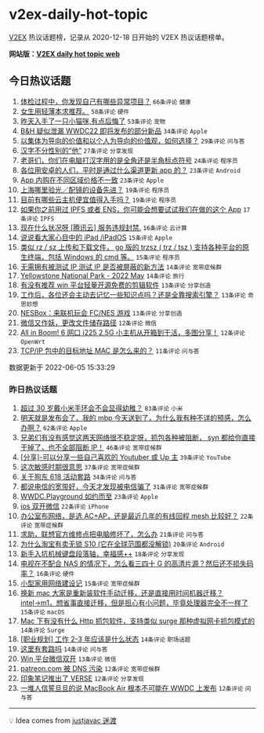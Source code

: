 # v2ex-daily-hot-topic

[V2EX](https://www.v2ex.com/) 热议话题榜，记录从 2020-12-18 日开始的 V2EX 热议话题榜单。

**网站版：[V2EX daily hot topic web](https://boojack.github.io/v2ex-daily-hot-topic-web/)**

## 今日热议话题

<!-- TODAY BEGIN -->

1. [体检过程中，你发现自己有哪些异常项目？](https://www.v2ex.com/t/857329) `66条评论` `健康`
1. [女生用轻薄本求推荐。](https://www.v2ex.com/t/857325) `58条评论` `硬件`
1. [昨天入手了一只小猫咪,有点后悔了](https://www.v2ex.com/t/857385) `53条评论` `宠物`
1. [B&H 疑似泄漏 WWDC22 即将发布的部分新品](https://www.v2ex.com/t/857369) `34条评论` `Apple`
1. [以集体为导向的价值和以个人为导向的价值观，如何选择？](https://www.v2ex.com/t/857341) `29条评论` `问与答`
1. [汉字不分性别的“他”](https://www.v2ex.com/t/857418) `27条评论` `分享发现`
1. [老哥们，你们在电脑打汉字用的是全角还是半角标点符号](https://www.v2ex.com/t/857406) `24条评论` `程序员`
1. [各位用安卓的人们，平时是通过什么渠道更新 app 的？](https://www.v2ex.com/t/857373) `23条评论` `Android`
1. [App 内购在不同区域价格不一致](https://www.v2ex.com/t/857374) `23条评论` `Apple`
1. [上海哪里验光／配镜的设备先进？](https://www.v2ex.com/t/857389) `19条评论` `程序员`
1. [目前有哪些云主机便宜值得入手吗？](https://www.v2ex.com/t/857342) `19条评论` `程序员`
1. [如果你之前用过 IPFS 或者 ENS，你可能会想要试试我们在做的这个 App](https://www.v2ex.com/t/857404) `17条评论` `IPFS`
1. [现在什么状况呀 [腾讯云] 服务违规封禁.](https://www.v2ex.com/t/857334) `16条评论` `云计算`
1. [说说看大家心目中的 iPad /iPadOS](https://www.v2ex.com/t/857375) `15条评论` `Apple`
1. [类似 rz / sz 上传和下载文件， go 版的 trzsz ( trz / tsz ) 支持各种平台的原生终端，包括 Windows 的 cmd 等。](https://www.v2ex.com/t/857337) `15条评论` `程序员`
1. [无需拥有被测试 IP 测试 IP 是否被屏蔽的新方法](https://www.v2ex.com/t/857393) `14条评论` `宽带症候群`
1. [Yellowstone National Park - 2022 May](https://www.v2ex.com/t/857323) `14条评论` `旅行`
1. [有没有推荐 win 平台轻量开源免费的剪辑软件](https://www.v2ex.com/t/857392) `13条评论` `分享创造`
1. [工作后，各位还会主动去记忆一些知识点吗？还是全靠搜索引擎？](https://www.v2ex.com/t/857363) `13条评论` `奇思妙想`
1. [NESBox：来联机玩会 FC/NES 游戏](https://www.v2ex.com/t/857352) `13条评论` `分享创造`
1. [微信又作妖，更改文件储存路径](https://www.v2ex.com/t/857383) `12条评论` `微信`
1. [All in Boom! 6 网口 i225 2.5G 小主机从开箱到干活，多图分享！](https://www.v2ex.com/t/857328) `12条评论` `OpenWrt`
1. [TCP/IP 包中的目标地址 MAC 是怎么来的？](https://www.v2ex.com/t/857428) `11条评论` `问与答`

数据更新于 2022-06-05 15:33:29

<!-- TODAY END -->

### 昨日热议话题

<!-- YESTERDAY BEGIN -->

1. [超过 30 岁戴小米手环会不会显得幼稚？](https://www.v2ex.com/t/857218) `83条评论` `小米`
1. [明天就是发布会了，我的 mbp 今天送到了，为什么我有种不详的预感，怎么办啊？](https://www.v2ex.com/t/857213) `62条评论` `Apple`
1. [兄弟们有没有感觉这两天网络很不稳定呀，抓包各种被阻断， syn 都给你直接干掉了，也不全部阻断 IP！](https://www.v2ex.com/t/857257) `46条评论` `宽带症候群`
1. [[分享]-可以分享一些自己喜欢的 Youtuber 或 Up 主](https://www.v2ex.com/t/857214) `39条评论` `YouTube`
1. [这次敏感时期很意思](https://www.v2ex.com/t/857259) `37条评论` `宽带症候群`
1. [关于狗东 618 活动套路](https://www.v2ex.com/t/857285) `34条评论` `问与答`
1. [都说电信的宽带好，今天才发现被电信骗了](https://www.v2ex.com/t/857227) `31条评论` `宽带症候群`
1. [WWDC.Playground 如约而至](https://www.v2ex.com/t/857240) `23条评论` `Apple`
1. [ios 双开微信](https://www.v2ex.com/t/857231) `22条评论` `iPhone`
1. [办公室布网络，是选 AC+AP，还是最近几年的有线回程 mesh 比较好？](https://www.v2ex.com/t/857273) `22条评论` `宽带症候群`
1. [求助，联想官方维修点把电脑修坏了，怎么办](https://www.v2ex.com/t/857207) `21条评论` `问与答`
1. [为什么淘宝有卖无锁 S10 (它在全球范围都没解锁)](https://www.v2ex.com/t/857205) `20条评论` `Android`
1. [新手入坑机械键盘段落轴，幸福感++](https://www.v2ex.com/t/857274) `18条评论` `分享发现`
1. [电视在不配合 NAS 的情况下，怎么看三四十 G 的高清片源？然后还不损失码率？](https://www.v2ex.com/t/857311) `16条评论` `硬件`
1. [小型家用网络建设记](https://www.v2ex.com/t/857280) `15条评论` `宽带症候群`
1. [换新 mac 大家是重新装软件手动迁移，还是直接用时间机器迁移？ intel→m1，想省事直接迁移，但是担心有小问题，毕竟处理器完全不一样了](https://www.v2ex.com/t/857217) `15条评论` `macOS`
1. [Mac 下有没有什么 Http 抓包软件，支持类似 surge 那种虚拟网卡抓包模式的](https://www.v2ex.com/t/857263) `14条评论` `Surge`
1. [[职业规划] 工作 2-3 年应该是什么状态](https://www.v2ex.com/t/857254) `14条评论` `职场话题`
1. [这里有套路吗](https://www.v2ex.com/t/857250) `14条评论` `问与答`
1. [Win 平台微信双开](https://www.v2ex.com/t/857243) `13条评论` `微信`
1. [patreon.com 被 DNS 污染](https://www.v2ex.com/t/857266) `12条评论` `宽带症候群`
1. [印象笔记推出了 VERSE](https://www.v2ex.com/t/857255) `12条评论` `分享发现`
1. [一堆人信誓旦旦的说 MacBook Air 根本不可能在 WWDC 上发布](https://www.v2ex.com/t/857248) `12条评论` `问与答`

<!-- YESTERDAY END -->

---

💡 Idea comes from [justjavac 迷渡](https://github.com/justjavac/)
